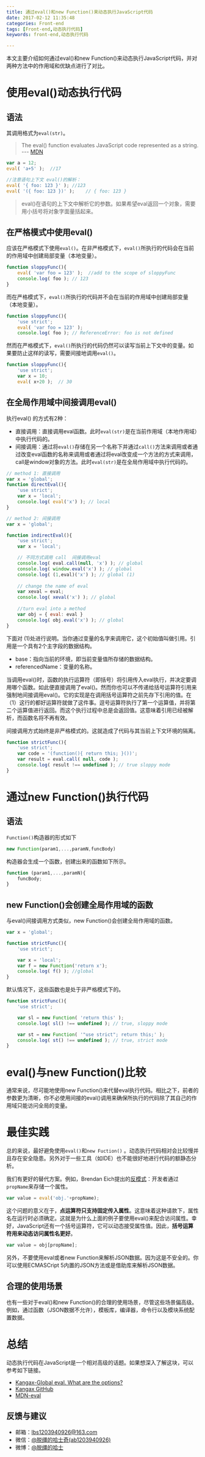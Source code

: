 ```yaml
---
title: 通过eval()和new Function()来动态执行JavaScript代码
date: 2017-02-12 11:35:48
categories: Front-end
tags: [Front-end,动态执行代码]
keywords: front-end,动态执行代码

---
```


本文主要介绍如何通过eval()和new Function()来动态执行JavaScript代码，并对两种方法中的作用域和优缺点进行了对比。

<!--more-->

# 使用eval()动态执行代码

## 语法

其调用格式为`eval(str)`。
> The eval() function evaluates JavaScript code represented as a string.  --- [MDN](https://developer.mozilla.org/en-US/docs/Web/JavaScript/Reference/Global_Objects/eval)

```javascript
var a = 12;
eval( 'a+5' );  //17

//注意语句上下文 eval()的解析：
eval( '{ foo: 123 }' ); //123
eval( '({ foo: 123 })' );    // { foo: 123 }
```

> eval()在语句的上下文中解析它的参数。如果希望eval返回一个对象，需要用小括号将对象字面量括起来。

## 在严格模式中使用eval()
应该在严格模式下使用`eval()`。在非严格模式下，`eval()`所执行的代码会在当前的作用域中创建局部变量（本地变量）。

```javascript
function sloppyFunc(){
    eval( 'var foo = 123' );  //add to the scope of sloppyFunc
    console.log( foo ); // 123
}
```
而在严格模式下，`eval()`所执行的代码并不会在当前的作用域中创建局部变量（本地变量）。

```javascript
function sloppyFunc(){
	'use strict';
    eval( 'var foo = 123' );  
    console.log( foo ); // ReferenceError: foo is not defined
```
然而在严格模式下，`eval()`所执行的代码仍然可以读写当前上下文中的变量。如果要防止这样的读写，需要间接地调用`eval()`。
```javascript
function sloppyFunc(){
	'use strict';
	var x = 10;
    eval( x+20 );  // 30
```
  
## 在全局作用域中间接调用eval()

执行eval() 的方式有2种：

* 直接调用：直接调用eval函数。此时`eval(str)`是在当前作用域（本地作用域）中执行代码的。
* 间接调用：通过将`eval()`存储在另一个名称下并通过`call()`方法来调用或者通过改变eval函数的名称来调用或者通过将eval改变成一个方法的方式来调用，call是window对象的方法。此时`eval(str)`是在全局作用域中执行代码的。

```javascript
// method 1: 直接调用
var x = 'global';
function directEval(){
    'use strict';
    var x = 'local';
    console.log( eval('x') ); // local
}

// method 2: 间接调用
var x = 'global';

function indirectEval(){
    'use strict';
    var x = 'local';

    // 不同方式调用 call  间接调用eval
    console.log( eval.call(null, 'x') ); // global
    console.log( window.eval('x') ); // global
    console.log( (1,eval)('x') ); // global (1)
	
	// change the name of eval
    var xeval = eval;
    console.log( xeval('x') ); // global
	
	//turn eval into a method
    var obj = { eval: eval }
    console.log( obj.eval('x') ); // global
}
```
下面对 (1)处进行说明。当你通过变量的名字来调用它，这个初始值叫做引用。引用是一个具有2个主字段的数据结构。

* base：指向当前的环境，即当前变量值所存储的数据结构。
* referencedName：变量的名称。

当调用eval()时，函数的执行运算符（即括号）将引用传入eval执行，并决定要调用哪个函数。如此便直接调用了eval()。然而你也可以不传递给括号运算符引用来强制地间接调用eval()。它的实现是在调用括号运算符之前先存下引用的值。在（1）这行的都好运算符就做了这件事。逗号运算符执行了第一个运算值，并将第二个运算值进行返回。而这个执行过程中总是会返回值。这意味着引用已经被解析，而函数名将不再有效。

间接调用方式始终是非严格模式的。这就造成了代码与其当前上下文环境的隔离。

```javascript
function strictFunc(){
    'use strict';
    var code = '(function(){ return this; }())';
    var result = eval.call( null, code );
    console.log( result !== undefined ); // true sloppy mode
}
```
# 通过new Function()执行代码

## 语法
`Function()`构造器的形式如下
```javascript
new Function(param1,...,paramN,funcBody)
``` 
构造器会生成一个函数，创建出来的函数如下所示。
```javascript
function (param1,...,paramN){
	funcBody;
}
```

## new Function()会创建全局作用域的函数

与eval()间接调用方式类似，new Function()会创建全局作用域的函数。

```javascript
var x = 'global';

function strictFunc(){
    'use strict';

    var x = 'local';
    var f = new Function('return x');
    console.log( f() ); //global
}
```
 默认情况下，这些函数也是处于非严格模式下的。
 
```javascript
function strictFunc(){
    'use strict';

    var sl = new Function( 'return this' );
    console.log( sl() !== undefined ); // true, sloppy mode

    var st = new Function( '"use strict"; return this;' );
    console.log( st() !== undefined ); // true, strict mode
}
```


# eval()与new Function()比较
通常来说，尽可能地使用new Function()来代替eval执行代码。相比之下，前者的参数更为清晰，你不必使用间接的eval()调用来确保所执行的代码除了其自己的作用域只能访问全局的变量。

# 最佳实践
总的来说，最好避免使用`eval()`和`new Fuction()` 。动态执行代码相对会比较慢并且存在安全隐患。另外对于一些工具（如IDE）也不能很好地进行代码的额静态分析。

我们有更好的替代方案。例如，Brendan Eich提出的[反模式](https://www.kancloud.cn/kancloud/learn-js-design-patterns/56473)：开发者通过`propName`来存储一个属性。

```javascript
var value = eval('obj.'+propName);
```
这个问题的意义在于，**点运算符只支持固定传入属性**。这意味着这种请款下，属性名在运行时必须确定。这就是为什么上面的例子要使用eval()来配合访问属性。幸好，JavaScript还有一个括号运算符，它可以动态接受属性值。因此，**括号运算符用来动态访问属性名更好**。

```javascript
var value = obj[propName];
```

另外，不要使用eval或者new Function来解析JSON数据。因为这是不安全的。你可以使用ECMASCript 5内置的JSON方法或是借助库来解析JSON数据。

## 合理的使用场景
也有一些对于eval()和new Function()的合理的使用场景，尽管这些场景偏高级。例如，通过函数（JSON数据不允许），模板库，编译器，命令行以及模块系统配置数据。

# 总结
动态执行代码在JavaScript是一个相对高级的话题。如果想深入了解这块，可以参考如下链接。

* [Kangax-Global eval. What are the options?](http://perfectionkills.com/global-eval-what-are-the-options/)
* [Kangax GitHub](http://kangax.github.io/)
* [MDN-eval](https://developer.mozilla.org/en-US/docs/Web/JavaScript/Reference/Global_Objects/eval)

## 反馈与建议
- 邮箱：<lbs1203940926@163.com>
- 微信：[@脱缰的哈士奇(ab1203940926)](http://ojx8u3g1z.bkt.clouddn.com/wechat-id.jpg)
- 微博：[@脱缰的哈士](http://weibo.com/2329754491/profile) 